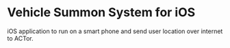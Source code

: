 # Vehicle Summon System for iOS
iOS application to run on a smart phone and send user location over internet to ACTor.
